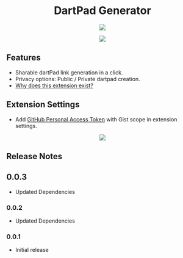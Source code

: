 <h1 align="center" style='text-align: center;'>DartPad Generator</h1>

<p align="center"><img src='https://raw.githubusercontent.com/piedcipher/dotslash3.0/master/readme-media/logo.png'></p>

<p align="center"><img src='https://raw.githubusercontent.com/piedcipher/dotslash3.0/master/readme-media/vsc-extension.png'></p>

## Features

- Sharable dartPad link generation in a click.
- Privacy options: Public / Private dartpad creation.
- [Why does this extension exist?](https://github.com/piedcipher/dotslash3.0#problem-statement)

## Extension Settings

- Add [GitHub Personal Access Token](https://github.com/settings/tokens) with Gist scope in extension settings.

<p align="center"><img src='https://raw.githubusercontent.com/piedcipher/dotslash3.0/master/readme-media/vsc-extension-settings.png'></p>

## Release Notes

## 0.0.3

- Updated Dependencies

### 0.0.2

- Updated Dependencies

### 0.0.1

- Initial release
